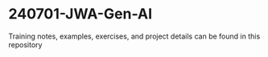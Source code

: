 # 240701-JWA-Gen-AI
Training notes, examples, exercises, and project details can be found in this repository